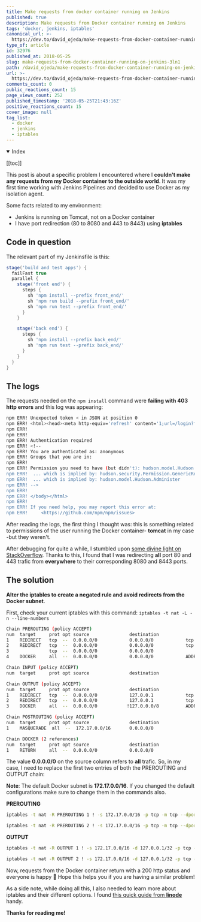 ```yaml
---
title: Make requests from docker container running on Jenkins
published: true
description: Make requests from Docker container running on Jenkins
tags: 'docker, jenkins, iptables'
canonical_url: >-
  https://dev.to/david_ojeda/make-requests-from-docker-container-running-on-jenkins-3ln1
type_of: article
id: 32976
published_at: 2018-05-25
slug: make-requests-from-docker-container-running-on-jenkins-3ln1
path: /david_ojeda/make-requests-from-docker-container-running-on-jenkins-3ln1
url: >-
  https://dev.to/david_ojeda/make-requests-from-docker-container-running-on-jenkins-3ln1
comments_count: 0
public_reactions_count: 15
page_views_count: 252
published_timestamp: '2018-05-25T21:43:16Z'
positive_reactions_count: 15
cover_image: null
tag_list:
  - docker
  - jenkins
  - iptables
---
```


<details open>
  <summary>
    Index
  </summary>

  [[toc]]

</details>

This post is about a specific problem I encountered where I **couldn't make any requests from my Docker container to the outside world**. It was my first time working with Jenkins Pipelines and decided to use Docker as my isolation agent.

Some facts related to my environment:
- Jenkins is running on Tomcat, not on a Docker container
- I have port redirection (80 to 8080 and 443 to 8443) using **iptables**

## Code in question

The relevant part of my Jenkinsfile is this:

```groovy
stage('build and test apps') {
  failFast true
  parallel {
    stage('front end') {
      steps {
        sh 'npm install --prefix front_end/'
        sh 'npm run build --prefix front_end/'
        sh 'npm run test --prefix front_end/'
      }
    }

    stage('back end') {
      steps {
        sh 'npm install --prefix back_end/'
        sh 'npm run test --prefix back_end/'
      }
    }
  }
}
```

## The logs

The requests needed on the `npm install` command were **failing with 403 http errors** and this log was appearing:

```bash
npm ERR! Unexpected token < in JSON at position 0
npm ERR! <html><head><meta http-equiv='refresh' content='1;url=/login?from=%2Freact-scripts'/><script>window.location.replace('/login?from=%2Freact-scripts');</script></head><body style='background-color:white; color:white;'>
npm ERR!
npm ERR!
npm ERR! Authentication required
npm ERR! <!--
npm ERR! You are authenticated as: anonymous
npm ERR! Groups that you are in:
npm ERR!
npm ERR! Permission you need to have (but didn't): hudson.model.Hudson.Read
npm ERR!  ... which is implied by: hudson.security.Permission.GenericRead
npm ERR!  ... which is implied by: hudson.model.Hudson.Administer
npm ERR! -->
npm ERR!
npm ERR! </body></html>
npm ERR!
npm ERR! If you need help, you may report this error at:
npm ERR!     <https://github.com/npm/npm/issues>
```

After reading the logs, the first thing I thought was: this is something related to permissions of the user running the Docker container- **tomcat** in my case -but they weren't.

After debugging for quite a while, I stumbled upon <a href="https://stackoverflow.com/questions/44264082/why-is-jenkins-on-the-docker-host-responding-to-http-requests-from-inside-contai" target="_blank">some divine light on StackOverflow</a>. Thanks to this, I found that I was redirecting **all** port 80 and 443 trafic from **everywhere** to their corresponding 8080 and 8443 ports.

## The solution

**Alter the iptables to create a negated rule and avoid redirects from the Docker subnet**.

First, check your current iptables with this command: ```iptables -t nat -L -n --line-numbers```

```bash
Chain PREROUTING (policy ACCEPT)
num  target     prot opt source               destination
1    REDIRECT   tcp  --  0.0.0.0/0            0.0.0.0/0            tcp dpt:80 redir ports 8080
2    REDIRECT   tcp  --  0.0.0.0/0            0.0.0.0/0            tcp dpt:443 redir ports 8443
3               tcp  --  0.0.0.0/0            0.0.0.0/0
4    DOCKER     all  --  0.0.0.0/0            0.0.0.0/0            ADDRTYPE match dst-type LOCAL

Chain INPUT (policy ACCEPT)
num  target     prot opt source               destination

Chain OUTPUT (policy ACCEPT)
num  target     prot opt source               destination
1    REDIRECT   tcp  --  0.0.0.0/0            127.0.0.1            tcp dpt:443 redir ports 8443
2    REDIRECT   tcp  --  0.0.0.0/0            127.0.0.1            tcp dpt:80 redir ports 8080
3    DOCKER     all  --  0.0.0.0/0           !127.0.0.0/8          ADDRTYPE match dst-type LOCAL

Chain POSTROUTING (policy ACCEPT)
num  target     prot opt source               destination
1    MASQUERADE  all  --  172.17.0.0/16       0.0.0.0/0

Chain DOCKER (2 references)
num  target     prot opt source               destination
1    RETURN     all  --  0.0.0.0/0            0.0.0.0/0
```

The value **0.0.0.0/0** on the source column refers to **all** trafic. So, in my case, I need to replace the first two entries of both the PREROUTING and OUTPUT chain:

**Note**: The default Docker subnet is **172.17.0.0/16**. If you changed the default configurations make sure to change them in the commands also.

**PREROUTING**

```bash
iptables -t nat -R PREROUTING 1 ! -s 172.17.0.0/16 -p tcp -m tcp --dport 80 -j REDIRECT --to-ports 8080
```

```bash
iptables -t nat -R PREROUTING 2 ! -s 172.17.0.0/16 -p tcp -m tcp --dport 443 -j REDIRECT --to-ports 8443
```

**OUTPUT**

```bash
iptables -t nat -R OUTPUT 1 ! -s 172.17.0.0/16 -d 127.0.0.1/32 -p tcp -m tcp --dport 443 -j REDIRECT --to-ports 8443
```

```bash
iptables -t nat -R OUTPUT 2 ! -s 172.17.0.0/16 -d 127.0.0.1/32 -p tcp -m tcp --dport 80 -j REDIRECT --to-ports 8080
```

Now, requests from the Docker container return with a 200 http status and everyone is happy 🤗 Hope this helps you if you are having a similar problem!

As a side note, while doing all this, I also needed to learn more about iptables and their different options. I found [this quick guide from **linode**](https://www.linode.com/docs/security/firewalls/control-network-traffic-with-iptables/) handy.

**Thanks for reading me!**
